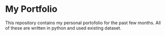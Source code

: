 # My Portfolio
This repository contains my personal portofolio for the past few months.
All of these are written in python and used existing dataset.
